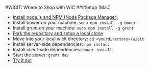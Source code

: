 #WICIT: Where to Shop with WIC
###Setup (Mac)
  - [Install node.js and NPM (Node Package Manager)](http://blog.nodeknockout.com/post/65463770933/how-to-install-node-js-and-npm)
  - Install bower on your machine: `sudo npm install -g bower`
  - Install grunt on your machine: `sudo npm install -g grunt`
  - [Fork the repository and setup a local clone](https://help.github.com/articles/fork-a-repo)
  - Move into your local wicit directory: `cd <yourdirectory>/wicit`
  - Install server-side dependencies: `npm install`
  - Install client-side dependencies: `bower install`
  - Start the server: `grunt dev`
  - [Try it out](http://localhost:3000)